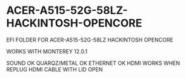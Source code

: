 # ACER-A515-52G-58LZ-HACKINTOSH-OPENCORE
EFI FOLDER FOR ACER-A515-52G-58LZ HACKINTOSH OPENCORE

WORKS WITH MONTEREY 12.0.1

SOUND OK
QUARQZ/METAL OK
ETHERNET OK
HDMI WORKS WHEN REPLUG HDMI CABLE WITH LID OPEN
